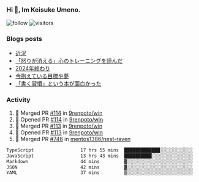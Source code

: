 ### Hi 👋, Im Keisuke Umeno.

<!--
**9renpoto/9renpoto** is a ✨ _special_ ✨ repository because its `README.md` (this file) appears on your GitHub profile.

Here are some ideas to get you started:

- 🔭 I’m currently working on ...
- 🌱 I’m currently learning ...
- 👯 I’m looking to collaborate on ...
- 🤔 I’m looking for help with ...
- 💬 Ask me about ...
- 📫 How to reach me: ...
- 😄 Pronouns: ...
- ⚡ Fun fact: ...
-->

![follow](https://img.shields.io/github/followers/9renpoto?label=Follow&style=social)
![visitors](https://komarev.com/ghpvc/?username=9renpoto&label=Profile%20views&color=0e75b6&style=flat)

### Blogs posts

<!-- BLOG-POST-LIST:START -->
- [近況](https://9renpoto.win/entry/2025/04/05/current_status)
- [「怒りが消える」心のトレーニングを読んだ](https://9renpoto.win/entry/2025/02/01/anger-management)
- [2024年終わり](https://9renpoto.win/entry/2024/12/31/2024-end)
- [今抱えている目標や夢](https://9renpoto.win/entry/2024/12/02/objective)
- [「書く習慣」という本が面白かった](https://9renpoto.win/entry/2024/11/11/leave_a_feeling_sad)
<!-- BLOG-POST-LIST:END -->

### Activity

<!--START_SECTION:activity-->
1. 🎉 Merged PR [#114](https://github.com/9renpoto/win/pull/114) in [9renpoto/win](https://github.com/9renpoto/win)
2. 💪 Opened PR [#114](https://github.com/9renpoto/win/pull/114) in [9renpoto/win](https://github.com/9renpoto/win)
3. 🎉 Merged PR [#113](https://github.com/9renpoto/win/pull/113) in [9renpoto/win](https://github.com/9renpoto/win)
4. 💪 Opened PR [#113](https://github.com/9renpoto/win/pull/113) in [9renpoto/win](https://github.com/9renpoto/win)
5. 🎉 Merged PR [#746](https://github.com/mentos1386/nest-raven/pull/746) in [mentos1386/nest-raven](https://github.com/mentos1386/nest-raven)
<!--END_SECTION:activity-->

<!--START_SECTION:waka-->

```txt
TypeScript                 17 hrs 55 mins  █████████████░░░░░░░░░░░░   52.46 %
JavaScript                 13 hrs 43 mins  ██████████░░░░░░░░░░░░░░░   40.16 %
Markdown                   44 mins         ▓░░░░░░░░░░░░░░░░░░░░░░░░   02.17 %
JSON                       42 mins         ▓░░░░░░░░░░░░░░░░░░░░░░░░   02.06 %
YAML                       37 mins         ▒░░░░░░░░░░░░░░░░░░░░░░░░   01.83 %
```

<!--END_SECTION:waka-->
